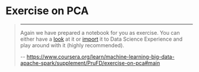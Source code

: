 # Exercise on PCA
> 
> * * *
> 
> Again we have prepared a notebook for you as exercise. You can either have a [look](https://github.com/IBM/coursera/blob/master/coursera_ds/a0_m4_exercice3.2_spark2.3_python3.5_cos.ipynb) at it or [import](https://raw.githubusercontent.com/IBM/coursera/master/coursera_ds/a0_m4_exercice3.2_spark2.3_python3.5_cos.ipynb) it to Data Science Experience and play around with it (highly recommended).
>
> -- https://www.coursera.org/learn/machine-learning-big-data-apache-spark/supplement/PruFD/exercise-on-pca#main
